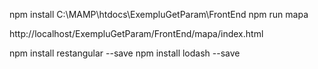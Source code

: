 npm install
C:\MAMP\htdocs\ExempluGetParam\FrontEnd
npm run mapa

http://localhost/ExempluGetParam/FrontEnd/mapa/index.html


npm install restangular --save
npm install lodash --save



